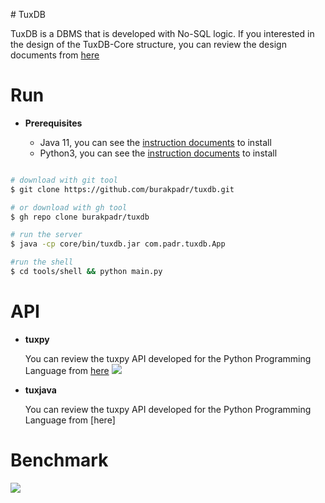 ﻿﻿# TuxDB

TuxDB is a DBMS that is developed with No-SQL logic. If you interested in the design of the TuxDB-Core structure, you can review the design documents from [here](https://github.com/burakpadr/tuxdb/blob/main/docs/design/tuxdb-design.md)

# Run
  
 - **Prerequisites**
 
	 - Java 11,  you can see the [instruction documents](https://docs.oracle.com/en/java/javase/11/install/overview-jdk-installation.html#GUID-8677A77F-231A-40F7-98B9-1FD0B48C346A) to install
	 - Python3,  you can see the [instruction documents](https://www.python.org/) to install

```bash

# download with git tool
$ git clone https://github.com/burakpadr/tuxdb.git

# or download with gh tool
$ gh repo clone burakpadr/tuxdb

# run the server
$ java -cp core/bin/tuxdb.jar com.padr.tuxdb.App

#run the shell
$ cd tools/shell && python main.py

```
# API

- **tuxpy**
 
	 You can review the tuxpy API developed for the Python Programming Language from [here](https://github.com/burakpadr/tuxdb/api/tuxpy)
	 ![](%28https://github.com/burakpadr/tuxdb/api/tuxjava!%5B%5D%28github.com/burakpadr/tuxdb/tree/main/docs/media/tuxpy)
	 
- **tuxjava**

	You can review the tuxpy API developed for the Python Programming Language from [here]

# Benchmark

![](%28https://github.com/burakpadr/tuxdb/api/tuxjava!%5B%5D%28github.com/burakpadr/tuxdb/tree/main/docs/media/tuxdb-benchmark)

